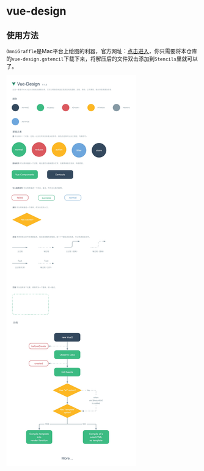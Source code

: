 # vue-design

## 使用方法

`OmniGraffle`是Mac平台上绘图的利器，官方网址：[点击进入](http://www.omnigroup.com/omnigraffle/)，你只需要将本仓库的`vue-design.gstencil`下载下来，将解压后的文件双击添加到`Stencils`里就可以了。

![](https://raw.githubusercontent.com/luckyjing/vue-design/master/images/vue-design.jpg)
